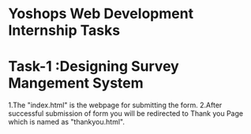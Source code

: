 # Yoshops Web Development Internship Tasks


# Task-1 :Designing Survey Mangement System
1.The "index.html" is the webpage for submitting the form.
2.After successful submission of form you will be redirected to Thank you Page which is named as "thankyou.html".
